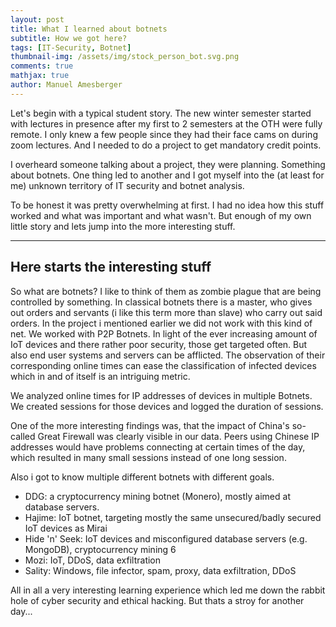 ```yaml
---
layout: post
title: What I learned about botnets
subtitle: How we got here?
tags: [IT-Security, Botnet]
thumbnail-img: /assets/img/stock_person_bot.svg.png
comments: true
mathjax: true
author: Manuel Amesberger
---
```


Let's begin with a typical student story. The new winter semester started with lectures in presence after my first to 2 semesters at the OTH were fully remote. I only knew a few people since they had their face cams on during zoom lectures. And I needed to do a project to get mandatory credit points.

I overheard someone talking about a project, they were planning. Something about botnets. One thing led to another and I got myself into the (at least for me) unknown territory of IT security and botnet analysis.

To be honest it was pretty overwhelming at first. I had no idea how this stuff worked and what was important and what wasn't. But enough of my own little story and lets jump into the more interesting stuff.

---

## Here starts the interesting stuff

So what are botnets? I like to think of them as zombie plague that are being controlled by something. In classical botnets there is a master, who gives out orders and servants (i like this term more than slave) who carry out said orders. In the project i mentioned earlier we did not work with this kind of net.  We worked with P2P Botnets. In light of the ever increasing amount of IoT devices and there rather poor security, those get targeted often. But also end user systems and servers can be afflicted. The observation of their corresponding online times can ease the classification of infected devices which in and of itself is an intriguing metric.

We analyzed online times for IP addresses of devices in multiple Botnets. We created sessions for those devices and logged the duration of sessions.

One of the more interesting findings was, that the impact of China's so-called Great Firewall was clearly visible in our data. Peers using Chinese IP addresses would have problems connecting at certain times of the day, which resulted in many small sessions instead of one long session.

Also i got to know multiple different botnets with different goals.

- DDG: a cryptocurrency mining botnet (Monero), mostly aimed at database servers.
- Hajime: IoT botnet, targeting mostly the same unsecured/badly secured IoT devices as Mirai
- Hide 'n' Seek: IoT devices and misconfigured database servers (e.g. MongoDB), cryptocurrency mining 6
- Mozi: IoT, DDoS, data exfiltration
- Sality: Windows, file infector, spam, proxy, data exfiltration, DDoS

All in all a very interesting learning experience which led me down the rabbit hole of cyber security and ethical hacking. But thats a stroy for another day...
